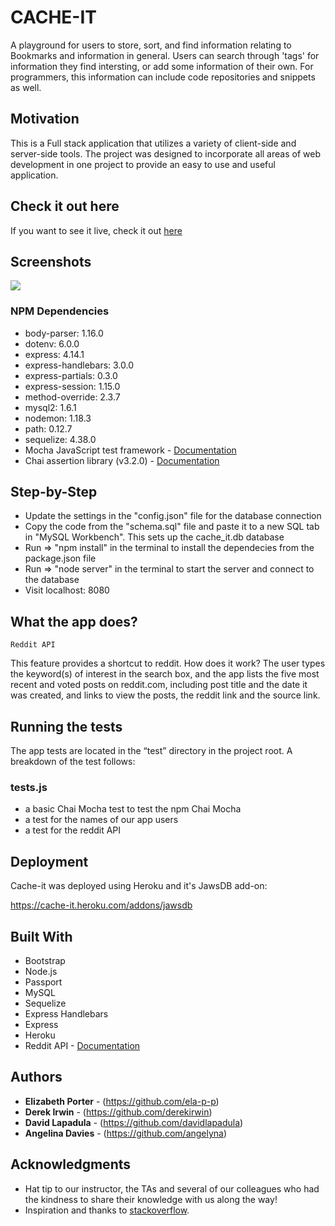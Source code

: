 # CACHE-IT

A playground for users to store, sort, and find information relating to Bookmarks and information in general. Users can search through 'tags' for information they find intersting, or add some information of their own. For programmers, this information can include code repositories and snippets as well.

## Motivation

This is a Full stack application that utilizes a variety of client-side and server-side tools. The project was designed to incorporate all areas of web development in one project to provide an easy to use and useful application. 


## Check it out here
If you want to see it live, check it out  [here](https://cacheittoday.herokuapp.com/)

## Screenshots

![](./public/images/cacheit.gif)


### NPM Dependencies

* body-parser: 1.16.0
* dotenv: 6.0.0
* express: 4.14.1
* express-handlebars: 3.0.0
* express-partials: 0.3.0
* express-session: 1.15.0
* method-override: 2.3.7
* mysql2: 1.6.1
* nodemon: 1.18.3
* path: 0.12.7
* sequelize: 4.38.0
* Mocha JavaScript test framework - [Documentation](https://mochajs.org/)
* Chai assertion library (v3.2.0) - [Documentation](http://www.chaijs.com/)

## Step-by-Step

* Update the settings in the "config.json" file for the database connection
* Copy the code from the "schema.sql" file and paste it to a new SQL tab in "MySQL Workbench". This sets up the cache_it.db database
* Run => "npm install" in the terminal to install the dependecies from the package.json file
* Run => "node server" in the terminal to start the server and connect to the database
* Visit localhost: 8080

## What the app does?

```
Reddit API 
```
  
  This feature provides a shortcut to reddit. How does it work? The user types the keyword(s) of interest in the search box, and the app lists the five most recent and voted posts on reddit.com, including post title and the date it was created, and links to view the posts, the reddit link and the source link.


## Running the tests

The app tests are located in the “test” directory in the project root. A breakdown of the test follows:

### tests.js
* a basic Chai Mocha test to test the npm Chai Mocha
* a test for the names of our app users
* a test for the reddit API

## Deployment
  
Cache-it was deployed using Heroku and it's JawsDB add-on:

https://cache-it.heroku.com/addons/jawsdb

## Built With

* Bootstrap
* Node.js
* Passport
* MySQL
* Sequelize
* Express Handlebars
* Express
* Heroku
* Reddit API - [Documentation](https://github.com/reddit-archive/reddit/wiki/API)

## Authors

* **Elizabeth Porter** - (https://github.com/ela-p-p)
* **Derek Irwin** - (https://github.com/derekirwin)
* **David Lapadula** - (https://github.com/davidlapadula)
* **Angelina Davies** - (https://github.com/angelyna)

## Acknowledgments

* Hat tip to our instructor, the TAs and several of our colleagues who had the kindness to share their knowledge with us along the way! 
* Inspiration and thanks to [stackoverflow](https://stackoverflow.com/).
